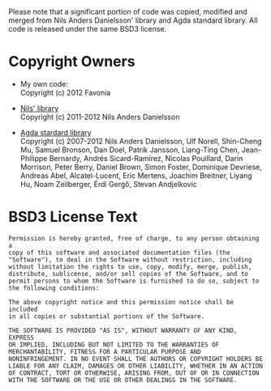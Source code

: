 Please note that a significant portion of code was copied, modified
and merged from Nils Anders Danielsson' library and Agda standard
library. All code is released under the same BSD3 license.

# Copyright Owners

- My own code:\
Copyright (c) 2012 Favonia

- [Nils' library](http://www.cse.chalmers.se/~nad/repos/equality/)\
Copyright (c) 2011-2012 Nils Anders Danielsson

- [Agda stardard library](http://www.cse.chalmers.se/~nad/repos/lib/)\
Copyright (c) 2007-2012 Nils Anders Danielsson, Ulf Norell, Shin-Cheng
Mu, Samuel Bronson, Dan Doel, Patrik Jansson, Liang-Ting Chen,
Jean-Philippe Bernardy, Andrés Sicard-Ramírez, Nicolas Pouillard,
Darin Morrison, Peter Berry, Daniel Brown, Simon Foster, Dominique
Devriese, Andreas Abel, Alcatel-Lucent, Eric Mertens, Joachim
Breitner, Liyang Hu, Noam Zeilberger, Érdi Gergő, Stevan Andjelkovic

# BSD3 License Text

~~~~
Permission is hereby granted, free of charge, to any person obtaining a
copy of this software and associated documentation files (the
"Software"), to deal in the Software without restriction, including
without limitation the rights to use, copy, modify, merge, publish,
distribute, sublicense, and/or sell copies of the Software, and to
permit persons to whom the Software is furnished to do so, subject to
the following conditions:

The above copyright notice and this permission notice shall be included
in all copies or substantial portions of the Software.

THE SOFTWARE IS PROVIDED "AS IS", WITHOUT WARRANTY OF ANY KIND, EXPRESS
OR IMPLIED, INCLUDING BUT NOT LIMITED TO THE WARRANTIES OF
MERCHANTABILITY, FITNESS FOR A PARTICULAR PURPOSE AND
NONINFRINGEMENT. IN NO EVENT SHALL THE AUTHORS OR COPYRIGHT HOLDERS BE
LIABLE FOR ANY CLAIM, DAMAGES OR OTHER LIABILITY, WHETHER IN AN ACTION
OF CONTRACT, TORT OR OTHERWISE, ARISING FROM, OUT OF OR IN CONNECTION
WITH THE SOFTWARE OR THE USE OR OTHER DEALINGS IN THE SOFTWARE.
~~~~

